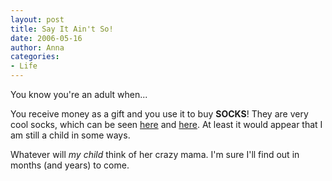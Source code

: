 ```yaml
---
layout: post
title: Say It Ain't So!
date: 2006-05-16
author: Anna
categories:
- Life
---
```


You know you're an adult when...

You receive money as a gift and you use it to buy **SOCKS**! They are very cool socks, which can be seen [here][1] and [here][2]. At least it would appear that I am still a child in some ways. 

Whatever will <i>my child</i> think of her crazy mama. I'm sure I'll find out in months (and years) to come.

   [1]: http://www.littlemissmatched.com/
   [2]: http://www.lifeisgood.com/StorePlus/Store/Coolsocks.asp

